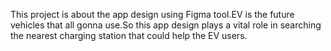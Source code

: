 This project is about the app design using Figma tool.EV is the future vehicles that all gonna use.So this app design plays a vital role in searching the nearest charging station that could help the EV users.
